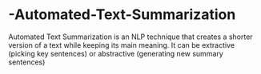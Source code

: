 # -Automated-Text-Summarization
Automated Text Summarization is an NLP technique that creates a shorter version of a text while keeping its main meaning. It can be extractive (picking key sentences) or abstractive (generating new summary sentences)
